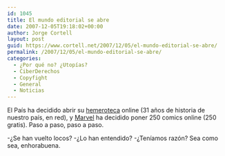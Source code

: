 ```yaml
---
id: 1045
title: El mundo editorial se abre
date: 2007-12-05T19:18:02+00:00
author: Jorge Cortell
layout: post
guid: https://www.cortell.net/2007/12/05/el-mundo-editorial-se-abre/
permalink: /2007/12/05/el-mundo-editorial-se-abre/
categories:
  - ¿Por qué no? ¿Utopías?
  - CiberDerechos
  - Copyfight
  - General
  - Noticias
---
```

El Paí­s ha decidido abrir su <a title="heeroteca El Paí­s" target="_blank" href="https://www.elpais.com/archivo/buscador.html">hemeroteca</a> online (31 años de historia de nuestro paí­s, en red), y <a title="https://www.marvel.com/" target="_blank" href="https://www.marvel.com/">Marvel</a> ha decidido poner 250 comics online (250 gratis). Paso a paso, paso a paso.

-¿Se han vuelto locos? -¿Lo han entendido? -¿Tení­amos razón? Sea como sea, enhorabuena.